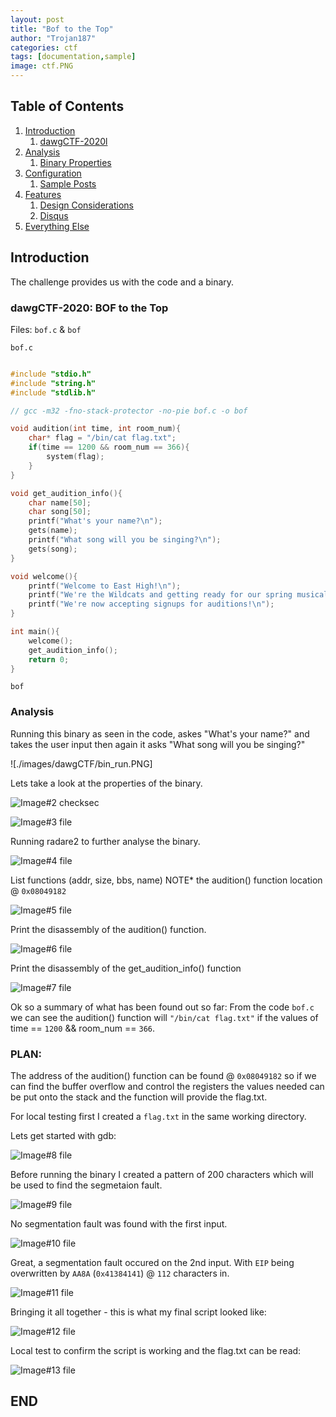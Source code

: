 ```yaml
---
layout: post
title: "Bof to the Top"
author: "Trojan187"
categories: ctf
tags: [documentation,sample]
image: ctf.PNG
---
```



## Table of Contents

1. [Introduction](#introduction)
   1. [dawgCTF-2020l](#dawgCTF-2020)
2. [Analysis](#Analysis)
   1. [Binary Properties](#checksec)
3. [Configuration](#configuration)
   1. [Sample Posts](#sample-posts)
4. [Features](#features)
   1. [Design Considerations](#design-considerations)
   2. [Disqus](#disqus)
5. [Everything Else](#everything-else)

##  Introduction

The challenge provides us with the code and a binary.

### dawgCTF-2020: BOF to the Top

Files: `bof.c` & `bof`

`bof.c`
```c

#include "stdio.h"
#include "string.h"
#include "stdlib.h"

// gcc -m32 -fno-stack-protector -no-pie bof.c -o bof

void audition(int time, int room_num){
	char* flag = "/bin/cat flag.txt";
	if(time == 1200 && room_num == 366){
		system(flag);
	}
}

void get_audition_info(){
	char name[50];
	char song[50];
	printf("What's your name?\n");
	gets(name);
	printf("What song will you be singing?\n");
	gets(song);
}

void welcome(){
	printf("Welcome to East High!\n");
	printf("We're the Wildcats and getting ready for our spring musical\n");
	printf("We're now accepting signups for auditions!\n");
}

int main(){
	welcome();
	get_audition_info();
	return 0;
}
```

 `bof`
### Analysis

Running this binary as seen in the code, askes "What's your name?" and takes the user input then again it asks "What song will you be singing?" 

![./images/dawgCTF/bin_run.PNG]

Lets take a look at the properties of the binary.

![Image#2 checksec](./images/dawgCTF/checksec.PNG)

![Image#3 file](./images/dawgCTF/file.PNG)

Running radare2 to further analyse the binary.

![Image#4 file](./images/dawgCTF/r2_aaaa.PNG)

List functions (addr, size, bbs, name)
NOTE* the audition() function location @ `0x08049182`

![Image#5 file](./images/dawgCTF/r2_afl.PNG)

Print the disassembly of the audition() function.

![Image#6 file](./images/dawgCTF/r2_pdf_audition.PNG)

Print the disassembly of the get_audition_info() function

![Image#7 file](./images/dawgCTF/r2_pdf_get_audition_info.PNG)

Ok so a summary of what has been found out so far:
From the code `bof.c` we can see the audition() function will `"/bin/cat flag.txt"` if the values of time == `1200` && room_num == `366`.

### PLAN:
The address of the audition() function can be found @ `0x08049182` so if we can find the buffer overflow and control the registers the values needed can be put onto the stack and the function will provide the flag.txt. 

For local testing first I created a `flag.txt` in the same working directory.

Lets get started with gdb:

![Image#8 file](./images/dawgCTF/gdb_start.PNG)

Before running the binary I created a pattern of 200 characters which will be used to find the segmetaion fault.

![Image#9 file](./images/dawgCTF/gdb_start_pattern_create.PNG)

No segmentation fault was found with the first input.

![Image#10 file](./images/dawgCTF/gdb_no_seg_fault.PNG)

Great, a segmentation fault occured on the 2nd input. With `EIP` being overwritten by `AA8A` (`0x41384141`) @ `112` characters in.

![Image#11 file](./images/dawgCTF/gdb_seg_fault_EIP.PNG)

Bringing it all together - this is what my final script looked like:

![Image#12 file](./images/dawgCTF/final_solution.PNG)

Local test to confirm the script is working and the flag.txt can be read:

![Image#13 file](./images/dawgCTF/final.PNG)






END
---
